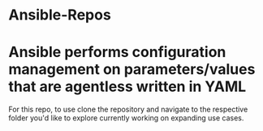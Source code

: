 # Ansible-Repos
<h1>Ansible performs configuration management on parameters/values that are agentless written in YAML</h1>

<p>For this repo, to use clone the repository and navigate to the respective folder you'd like to explore currently working on expanding use cases.</p>

